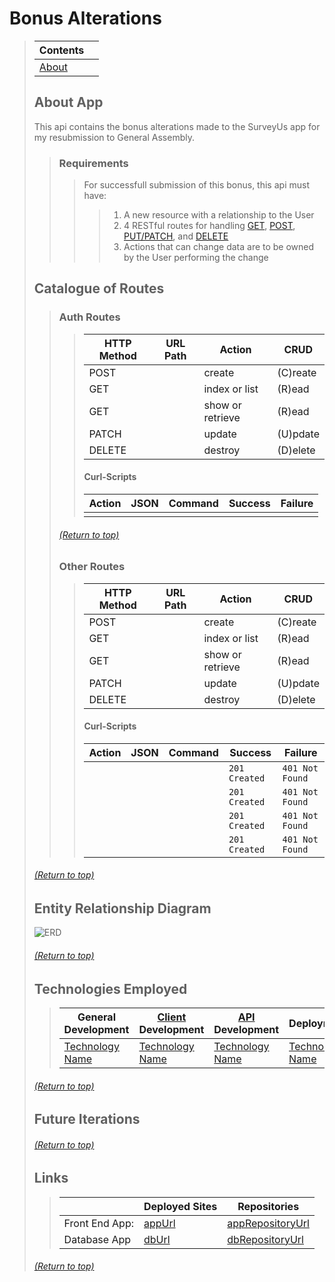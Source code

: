 # Bonus Alterations
> | Contents |  |
> |--|--|
> | [About]() |  |
>
>
> ## About App
> This api contains the bonus alterations made to the SurveyUs app for my resubmission to General Assembly.
>> ### Requirements
>>> For successfull submission of this bonus, this api must have:
>>>> 1) A new resource with a relationship to the User
>>>> 2) 4 RESTful routes for handling [GET](), [POST](), [PUT/PATCH](), and [DELETE]()
>>>> 3) Actions that can change data are to be owned by the User performing the change
>
> ## Catalogue of Routes
>> ### Auth Routes 
>>> | HTTP Method | URL Path | Action | CRUD |
>>> |--|--|--|--|
>>> | POST |  | create | (C)reate |
>>> | GET |  | index or list | (R)ead |
>>> | GET |  | show or retrieve | (R)ead |
>>> | PATCH |  | update | (U)pdate |
>>> | DELETE |  | destroy | (D)elete |
>>>
>>> #### Curl-Scripts
>>> | Action | JSON | Command | Success | Failure | 
>>> |--|--|--|--|--|
>>> |  |  |  |  |  |
>>
>>
>> ###### [(Return to top)]()
>>
>> ### Other Routes 
>>> | HTTP Method | URL Path | Action | CRUD |
>>> |--|--|--|--|
>>> | POST |  | create | (C)reate |
>>> | GET |  | index or list | (R)ead |
>>> | GET |  | show or retrieve | (R)ead |
>>> | PATCH |  | update | (U)pdate |
>>> | DELETE |  | destroy | (D)elete |
>>>
>>> #### Curl-Scripts
>>> | Action | JSON | Command | Success | Failure | 
>>> |--|--|--|--|--|
>>> |  |  |  | `201 Created` | `401 Not Found` |
>>> |  |  |  | `201 Created` | `401 Not Found` |
>>> |  |  |  | `201 Created` | `401 Not Found` |
>>> |  |  |  | `201 Created` | `401 Not Found` |
>
> ###### [(Return to top)]()
>
> ## Entity Relationship Diagram
> ![ERD](linkToErd)
>
>
> ###### [(Return to top)]()
>
> ## Technologies Employed
>> | **General Development** | **[Client]() Development** | **[API]() Development** | **Deployment** |
>> |--|--|--|--|
>> | [Technology Name](docs) | [Technology Name](docs) | [Technology Name](docs) | [Technology Name](docs) |
>
>
> ###### [(Return to top)]()
>
> ## Future Iterations
> <!-- Desctiption -->
>
>
> ###### [(Return to top)]()
>
> ## Links
>> | | **Deployed Sites** | **Repositories** |
>> |--|--|--|
>> | Front End App: | [appUrl](appUrl) | [appRepositoryUrl](appRepositoryUrl)|
>> | Database App | [dbUrl](dbUrl) | [dbRepositoryUrl](dbRepositoryUrl) |
>
> ###### [(Return to top)]()
>

